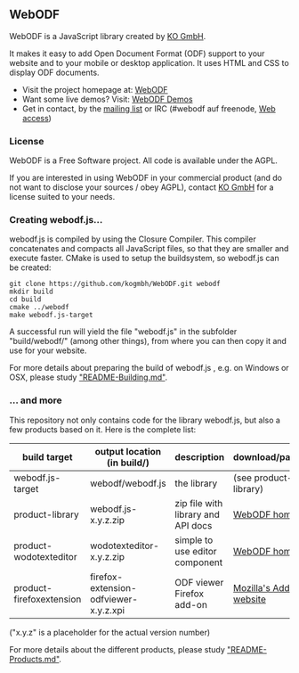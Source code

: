 ## WebODF

WebODF is a JavaScript library created by [KO GmbH](http://kogmbh.com).

It makes it easy to add Open Document Format (ODF) support to your website and to your mobile or desktop application. It uses HTML and CSS to display ODF documents.

* Visit the project homepage at: [WebODF](http://webodf.org)
* Want some live demos? Visit: [WebODF Demos](http://webodf.org/demos/)
* Get in contact, by the [mailing list](https://lists.opendocsociety.org/mailman/listinfo/webodf) or IRC (#webodf auf freenode, [Web access](http://webchat.freenode.net/?nick=webodfcurious_gh&channels=webodf))

### License

WebODF is a Free Software project. All code is available under the AGPL.

If you are interested in using WebODF in your commercial product
(and do not want to disclose your sources / obey AGPL),
contact [KO GmbH](http://kogmbh.com) for a license suited to your needs.


### Creating webodf.js...

webodf.js is compiled by using the Closure Compiler. This compiler concatenates and compacts all JavaScript files, so that they are smaller and execute faster. CMake is used to setup the buildsystem, so webodf.js can be created:

    git clone https://github.com/kogmbh/WebODF.git webodf
    mkdir build
    cd build
    cmake ../webodf
    make webodf.js-target

A successful run will yield the file "webodf.js" in the subfolder "build/webodf/" (among other things), from where you can then copy it and use for your website.

For more details about preparing the build of webodf.js , e.g. on Windows or OSX, please study ["README-Building.md"](README-Building.md).

### ... and more

This repository not only contains code for the library webodf.js, but also a few products based on it. Here is the complete list:

build target             | output location (in build/)           | description | download/packages
-------------------------|---------------------------------------|---------------|-----
webodf.js-target         | webodf/webodf.js                      | the library                        | (see product-library)
product-library          | webodf.js-x.y.z.zip                   | zip file with library and API docs | [WebODF homepage](http://webodf.org/download)
product-wodotexteditor   | wodotexteditor-x.y.z.zip              | simple to use editor component     | [WebODF homepage](http://webodf.org/download)
product-firefoxextension | firefox-extension-odfviewer-x.y.z.xpi | ODF viewer Firefox add-on          | [Mozilla's Add-on website](https://addons.mozilla.org/firefox/addon/webodf/)

("x.y.z" is a placeholder for the actual version number)

For more details about the different products, please study ["README-Products.md"](README-Products.md).

